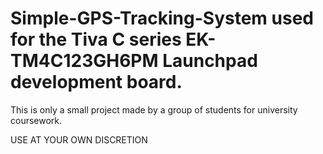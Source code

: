 # Simple-GPS-Tracking-System used for the Tiva C series EK-TM4C123GH6PM Launchpad development board.

This is only a small project made by a group of students for university coursework.

USE AT YOUR OWN DISCRETION
